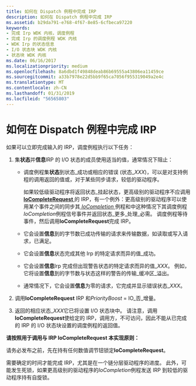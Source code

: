 ```yaml
---
title: 如何在 Dispatch 例程中完成 IRP
description: 如何在 Dispatch 例程中完成 IRP
ms.assetid: b29da791-e768-4f67-8e85-6cfbeca97220
keywords:
- 完成 Irp WDK 内核，调度例程
- 完成 Irp 的调度例程 WDK 内核
- WDK Irp 的状态信息
- I/O 状态块 WDK 内核
- 状态块 WDK 内核
ms.date: 06/16/2017
ms.localizationpriority: medium
ms.openlocfilehash: 8a6dbd1f49848deab86b69555a43806ea11459ce
ms.sourcegitcommit: a33b7978e22d5bb9f65ca7056f955319049a2e4c
ms.translationtype: MT
ms.contentlocale: zh-CN
ms.lasthandoff: 01/31/2019
ms.locfileid: "56565803"
---
```

# <a name="how-to-complete-an-irp-in-a-dispatch-routine"></a>如何在 Dispatch 例程中完成 IRP





如果可以立即完成输入的 IRP，调度例程执行以下任务：

1.  集**状态**并**信息**IRP 的 I/O 状态的成员使用适当的值，通常情况下阻止：

    -   调度例程集**状态**到状态\_成功或相应的错误 (状态\_*XXX*)，可以是对支持例程的调用返回的值或，对于某些同步请求，较低的驱动程序。

        如果较低级驱动程序将返回状态\_挂起状态，更高级别的驱动程序不应调用[ **IoCompleteRequest** ](https://msdn.microsoft.com/library/windows/hardware/ff548343)的 IRP，有一个例外：更高级别的驱动程序可以使用某个事件之间的同步其[ *IoCompletion* ](https://msdn.microsoft.com/library/windows/hardware/ff548354)例程和中这种情况下其调度例程*IoCompletion*例程信号事件并返回状态\_更多\_处理\_必需。 调度例程等待事件，然后调用**IoCompleteRequest**完成 IRP。

    -   它会设置**信息**到的字节数已成功传输的请求来传输数据，如读取或写入请求，已满足。

    -   它会设置**信息**状态完成其他 Irp 的特定请求而异的值\_成功。

    -   它会设置**信息**Irp 完成但出现警告状态的特定请求而异的值\_*XXX*。 例如，它将设置**信息**到的字节数与状态这样的警告的传输\_缓冲区\_溢出。

    -   通常情况下，它会设置**信息**为零的请求，它完成并显示错误状态\_*XXX*。

2.  调用**IoCompleteRequest** IRP 和*PriorityBoost* = IO\_否\_增量。

3.  返回的相应状态\_*XXX*它已将设置 I/O 状态块中。 请注意，调用**IoCompleteRequest**使给定的 IRP，调用方，不可访问，因此不能从已完成的 IRP 的 I/O 状态块设置的调度例程的返回值。

**请按照用于调用与 IRP IoCompleteRequest 本实现原则：**

请务必发布之前，先在持有任何数值调节钮锁定**IoCompleteRequest**。

需要确定的时间才能完成 IRP，尤其是在一个链分层驱动程序的进度。 此外，可能发生死锁，如果更高级别的驱动程序的*IoCompletion*例程发送 IRP 到较低的驱动程序持有自旋锁。

 

 




